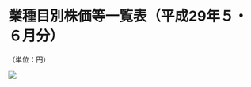 # 業種目別株価等一覧表（平成29年５・６月分）

（単位：円）

![](https://www.nta.go.jp/tmp/5df0ce26-30dd-4b63-ab08-396825e57aef/images/758a3e30060062b9f54d8bfca3cde74f57cd87e177b817fd086f1f6cc691c90e.jpg)